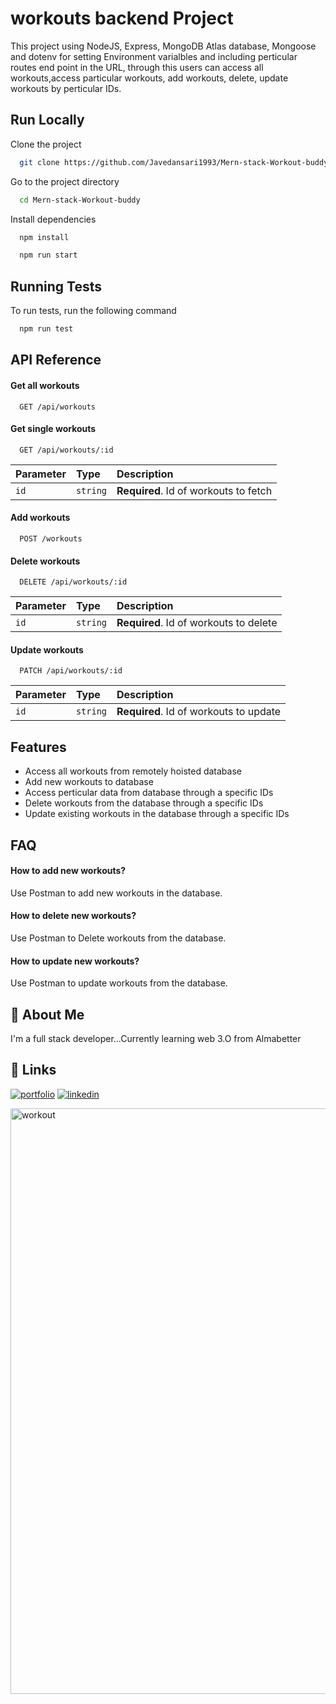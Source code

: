 
# workouts backend Project

This project using NodeJS, Express, MongoDB Atlas database, Mongoose and dotenv for setting Environment varialbles and including perticular routes end point in the URL, through this users can access all workouts,access particular workouts, add workouts, delete, update workouts by perticular IDs.

## Run Locally

Clone the project

```bash
  git clone https://github.com/Javedansari1993/Mern-stack-Workout-buddy
```

Go to the project directory

```bash
  cd Mern-stack-Workout-buddy
```

Install dependencies

```bash
  npm install
```

```bash
  npm run start
```


## Running Tests


To run tests, run the following command

```bash
  npm run test
```


## API Reference

#### Get all workouts

```http
  GET /api/workouts
```


#### Get single workouts

```http
  GET /api/workouts/:id
```

| Parameter | Type     | Description                       |
| :-------- | :------- | :-------------------------------- |
| `id`      | `string` | **Required**. Id of workouts to fetch |

#### Add workouts
```http
  POST /workouts
```

#### Delete workouts
```http
  DELETE /api/workouts/:id
```
| Parameter | Type     | Description                       |
| :-------- | :------- | :-------------------------------- |
| `id`      | `string` | **Required**. Id of workouts to delete |

#### Update workouts
```http
  PATCH /api/workouts/:id
```
| Parameter | Type     | Description                       |
| :-------- | :------- | :-------------------------------- |
| `id`      | `string` | **Required**. Id of workouts to update |




## Features

- Access all workouts from remotely hoisted database
- Add new workouts to database
- Access perticular data from database through a specific IDs
- Delete workouts from the database through a specific IDs
- Update existing workouts in the database through a specific IDs



## FAQ

#### How to add new workouts?

Use Postman to add new workouts in the database.

#### How to delete new workouts?
Use Postman to Delete workouts from the database.

#### How to update new workouts?
Use Postman to update workouts from the database.

## 🚀 About Me
I'm a full stack developer...Currently learning web 3.O from Almabetter


## 🔗 Links
[![portfolio](https://img.shields.io/badge/my_portfolio-000?style=for-the-badge&logo=ko-fi&logoColor=white)](https://github.com/Javedansari1993)
[![linkedin](https://img.shields.io/badge/linkedin-0A66C2?style=for-the-badge&logo=linkedin&logoColor=white)](https://www.linkedin.com/in/javed-ansari-07a327154/)

<img width="937" alt="workout" src="https://user-images.githubusercontent.com/110160515/213906836-4c1013ba-67ec-4150-a427-d8c2aa2d62f7.png">

